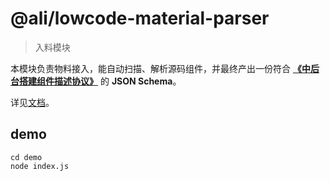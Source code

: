 # @ali/lowcode-material-parser

> 入料模块

本模块负责物料接入，能自动扫描、解析源码组件，并最终产出一份符合 **[《中后台搭建组件描述协议》](https://yuque.antfin-inc.com/rt656r/spec/pbeaqx)** 的 **JSON Schema**。

详见[文档](https://yuque.antfin-inc.com/ali-lowcode/docs/tyktrt)。

## demo

```shell
cd demo
node index.js
```

